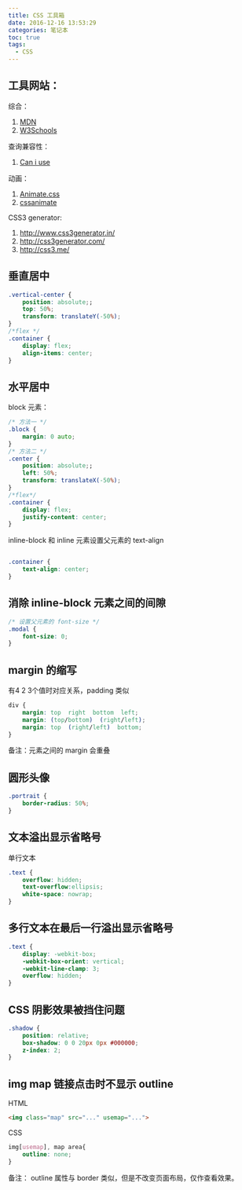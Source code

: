 ```yaml
---
title: CSS 工具箱
date: 2016-12-16 13:53:29
categories: 笔记本
toc: true
tags:
  - CSS
---
```


## 工具网站：
综合：
1. [MDN](https://developer.mozilla.org/zh-CN/)
2. [W3Schools](http://www.w3schools.com/)

查询兼容性：
1. [Can i use](http://caniuse.com/)

动画：
1. [Animate.css](https://daneden.github.io/animate.css/)
2. [cssanimate](http://cssanimate.com/)

CSS3 generator:
1. http://www.css3generator.in/
2. http://css3generator.com/
3. http://css3.me/

<!-- more -->

## 垂直居中

```css
.vertical-center {
    position: absolute;;
    top: 50%;
    transform: translateY(-50%);
}
/*flex */
.container {
    display: flex;
    align-items: center;
}
```

## 水平居中

block 元素：
```css
/* 方法一 */
.block {
    margin: 0 auto;
}
/* 方法二 */
.center {
    position: absolute;;
    left: 50%;
    transform: translateX(-50%);
}
/*flex*/
.container {
    display: flex;
    justify-content: center;
}

```

inline-block 和 inline 元素设置父元素的 text-align
```css

.container {
    text-align: center;
}
```

## 消除 inline-block 元素之间的间隙
```css
/* 设置父元素的 font-size */
.modal {
    font-size: 0;
}
```

## margin 的缩写
有4 2 3个值时对应关系，padding 类似
```css
div {
    margin: top  right  bottom  left;
    margin: (top/bottom)  (right/left);
    margin: top  (right/left)  bottom;
}
```
备注：元素之间的 margin 会重叠

## 圆形头像
```css
.portrait {
    border-radius: 50%;
}
```

## 文本溢出显示省略号
单行文本
```css
.text {
    overflow: hidden;
    text-overflow:ellipsis;
    white-space: nowrap;
}
```

## 多行文本在最后一行溢出显示省略号
```css
.text {
    display: -webkit-box;
    -webkit-box-orient: vertical;
    -webkit-line-clamp: 3;
    overflow: hidden;
}
```

## CSS 阴影效果被挡住问题
```css
.shadow {
    position: relative;
    box-shadow: 0 0 20px 0px #000000;
    z-index: 2;
}
```

## img map 链接点击时不显示 outline
HTML
```html
<img class="map" src="..." usemap="...">
```
CSS
```css
img[usemap], map area{
    outline: none;
}
```
备注： outline 属性与 border 类似，但是不改变页面布局，仅作查看效果。
